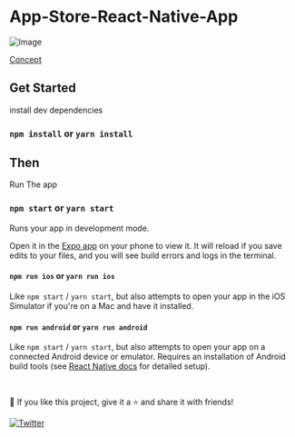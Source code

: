 # App-Store-React-Native-App

![Image](https://cdn.dribbble.com/userupload/5614167/file/original-ffb1248e901ee525e6bb208d172a967b.png?compress=1&resize=2048x1536)  

[Concept](https://github.com/syednomishah/App-Store-React-Native-App/tree/main)

## Get Started

install dev dependencies

### `npm install` or `yarn install`

## Then

Run The app

### `npm start` or `yarn start`

Runs your app in development mode.

Open it in the [Expo app](https://expo.io) on your phone to view it. It will reload if you save edits to your files, and you will see build errors and logs in the terminal.

#### `npm run ios` or `yarn run ios`

Like `npm start` / `yarn start`, but also attempts to open your app in the iOS Simulator if you're on a Mac and have it installed.

#### `npm run android` or `yarn run android`

Like `npm start` / `yarn start`, but also attempts to open your app on a connected Android device or emulator. Requires an installation of Android build tools (see [React Native docs](https://facebook.github.io/react-native/docs/getting-started.html) for detailed setup).

<br />

💙 If you like this project, give it a ⭐ and share it with friends!

<p align="left">
  <a href="https://twitter.com/bishoplee0412"><img alt="Twitter" title="Twitter" src="https://img.shields.io/badge/-Twitter-1DA1F2?style=for-the-badge&logo=twitter&logoColor=white"/></a>
</p>
